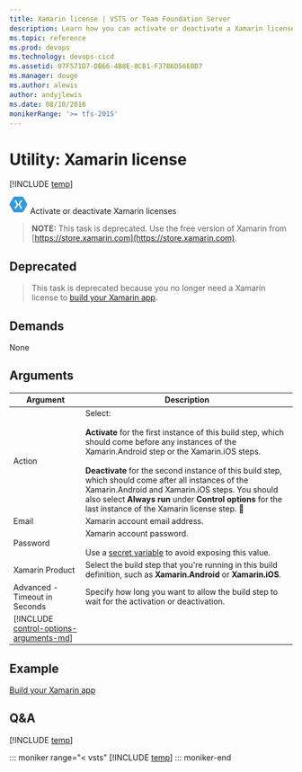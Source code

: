 ```yaml
---
title: Xamarin license | VSTS or Team Foundation Server
description: Learn how you can activate or deactivate a Xamarin license when building code in VSTS and Team Foundation Server (TFS).
ms.topic: reference
ms.prod: devops
ms.technology: devops-cicd
ms.assetid: 07F571D7-DB66-4B8E-8CB1-F37B6D56EBD7
ms.manager: douge
ms.author: alewis
author: andyjlewis
ms.date: 08/10/2016
monikerRange: '>= tfs-2015'
---
```


# Utility: Xamarin license

[!INCLUDE [temp](../../_shared/version-tfs-2015-rtm.md)]

![](_img/xamarin-license.png) Activate or deactivate Xamarin licenses

>**NOTE:** This task is deprecated. Use the free version of Xamarin from [https://store.xamarin.com](https://store.xamarin.com).

## Deprecated

> This task is deprecated because you no longer need a Xamarin license to [build your Xamarin app](../../apps/mobile/xamarin.md).

## Demands

None

## Arguments

| Argument | Description |
| -------- | ----------- |
| Action | Select:<br /><br />**Activate** for the first instance of this build step, which should come before any instances of the Xamarin.Android step or the Xamarin.iOS steps.<br /><br />**Deactivate** for the second instance of this build step, which should come after all instances of the Xamarin.Android and Xamarin.iOS steps. You should also select **Always run** under **Control options** for the last instance of the Xamarin license step. |
| Email | Xamarin account email address. |
| Password | Xamarin account password.<br /><br />Use a [secret variable](../../build/variables.md) to avoid exposing this value. |
| Xamarin Product | Select the build step that you're running in this build definition, such as **Xamarin.Android** or **Xamarin.iOS**. |
| Advanced - Timeout in Seconds | Specify how long you want to allow the build step to wait for the activation or deactivation. |
| [!INCLUDE [control-options-arguments-md](../_shared/control-options-arguments-md.md)] |

## Example 

[Build your Xamarin app](../../apps/mobile/xamarin.md)

## Q&A
<!-- BEGINSECTION class="md-qanda" -->

[!INCLUDE [temp](../../_shared/qa-agents.md)]

::: moniker range="< vsts"
[!INCLUDE [temp](../../_shared/qa-versions.md)]
::: moniker-end

<!-- ENDSECTION -->
